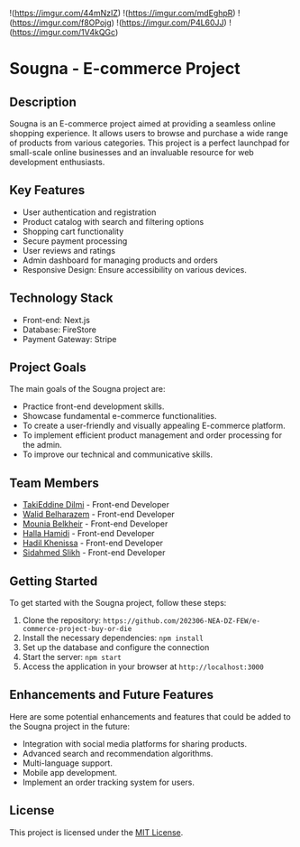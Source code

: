 !(https://imgur.com/44mNzIZ)
!(https://imgur.com/mdEghpR)
!(https://imgur.com/f8OPojg)
!(https://imgur.com/P4L60JJ)
!(https://imgur.com/1V4kQGc)

# Sougna - E-commerce Project

## Description
Sougna is an E-commerce project aimed at providing a seamless online shopping experience. It allows users to browse and purchase a wide range of products from various categories.
This project is a perfect launchpad for small-scale online businesses and an invaluable resource for web development enthusiasts.

## Key Features
- User authentication and registration
- Product catalog with search and filtering options
- Shopping cart functionality
- Secure payment processing
- User reviews and ratings
- Admin dashboard for managing products and orders
- Responsive Design: Ensure accessibility on various devices.

## Technology Stack
- Front-end: Next.js
- Database: FireStore
- Payment Gateway: Stripe

## Project Goals
The main goals of the Sougna project are:
- Practice front-end development skills.
- Showcase fundamental e-commerce functionalities.
- To create a user-friendly and visually appealing E-commerce platform.
- To implement efficient product management and order processing for the admin.
- To improve our technical and communicative skills.

## Team Members
- [TakiEddine Dilmi](https://github.com/takidilmi) - Front-end Developer
- [Walid Belharazem](https://github.com/walidbelharazem) - Front-end Developer
- [Mounia Belkheir](https://github.com/MouniaBelkheir) - Front-end Developer
- [Halla Hamidi](https://github.com/Halla24) - Front-end Developer
- [Hadil Khenissa](https://github.com/hadilkhe) - Front-end Developer
- [Sidahmed Slikh](https://github.com/Zino0031) - Front-end Developer

## Getting Started
To get started with the Sougna project, follow these steps:
1. Clone the repository: `https://github.com/202306-NEA-DZ-FEW/e-commerce-project-buy-or-die`
2. Install the necessary dependencies: `npm install`
3. Set up the database and configure the connection
4. Start the server: `npm start`
5. Access the application in your browser at `http://localhost:3000`

## Enhancements and Future Features
Here are some potential enhancements and features that could be added to the Sougna project in the future:
- Integration with social media platforms for sharing products.
- Advanced search and recommendation algorithms.
- Multi-language support.
- Mobile app development.
- Implement an order tracking system for users.

## License
This project is licensed under the [MIT License](LICENSE).
